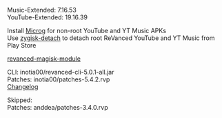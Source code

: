 Music-Extended: 7.16.53  
YouTube-Extended: 19.16.39  

Install [Microg](https://github.com/ReVanced/GmsCore/releases) for non-root YouTube and YT Music APKs  
Use [zygisk-detach](https://github.com/j-hc/zygisk-detach) to detach root ReVanced YouTube and YT Music from Play Store  

[revanced-magisk-module](https://github.com/j-hc/revanced-magisk-module)
  
CLI: inotia00/revanced-cli-5.0.1-all.jar  
Patches: inotia00/patches-5.4.2.rvp  
[Changelog](https://github.com/inotia00/revanced-patches/releases/tag/v5.4.2)  

Skipped:  
Patches: anddea/patches-3.4.0.rvp    
